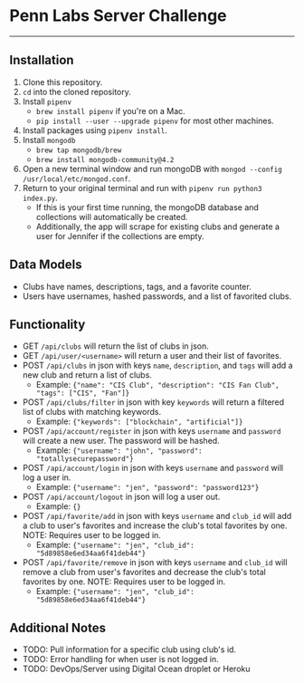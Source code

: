 # Penn Labs Server Challenge
----

## Installation
1. Clone this repository. 
2. `cd` into the cloned repository.
3. Install `pipenv`
    * `brew install pipenv` if you're on a Mac.
    * `pip install --user --upgrade pipenv` for most other machines.
4. Install packages using `pipenv install`.
5. Install `mongodb`
    * `brew tap mongodb/brew`
    * `brew install mongodb-community@4.2`
6. Open a new terminal window and run mongoDB with `mongod --config /usr/local/etc/mongod.conf`.
7. Return to your original terminal and run with `pipenv run python3 index.py`.
    * If this is your first time running, the mongoDB database and collections will automatically be created.
    * Additionally, the app will scrape for existing clubs and generate a user for Jennifer if the collections are empty.

## Data Models
* Clubs have names, descriptions, tags, and a favorite counter.
* Users have usernames, hashed passwords, and a list of favorited clubs.

## Functionality
* GET `/api/clubs` will return the list of clubs in json.
* GET `/api/user/<username>` will return a user and their list of favorites.
* POST `/api/clubs` in json with keys `name`, `description`, and `tags` will add a new club and return a list of clubs.
    * Example: `{"name": "CIS Club", "description": "CIS Fan Club", "tags": ["CIS", "Fan"]}`
* POST `/api/clubs/filter` in json with key `keywords` will return a filtered list of clubs with matching keywords.
    * Example: `{"keywords": ["blockchain", "artificial"]}`
* POST `/api/account/register` in json with keys `username` and `password` will create a new user. The password will be hashed.
    * Example: `{"username": "john", "password": "totallysecurepassword"}`
* POST `/api/account/login` in json with keys `username` and `password` will log a user in.
    * Example: `{"username": "jen", "password": "password123"}`
* POST `/api/account/logout` in json will log a user out.
    * Example: `{}`
* POST `/api/favorite/add` in json with keys `username` and `club_id` will add a club to user's favorites and increase the club's total favorites by one. NOTE: Requires user to be logged in.
    * Example: `{"username": "jen", "club_id": "5d89858e6ed34aa6f41deb44"}`
* POST `/api/favorite/remove` in json with keys `username` and `club_id` will remove a club from user's favorites and decrease the club's total favorites by one. NOTE: Requires user to be logged in.
    * Example: `{"username": "jen", "club_id": "5d89858e6ed34aa6f41deb44"}`

## Additional Notes
* TODO: Pull information for a specific club using club's id.
* TODO: Error handling for when user is not logged in.
* TODO: DevOps/Server using Digital Ocean droplet or Heroku
